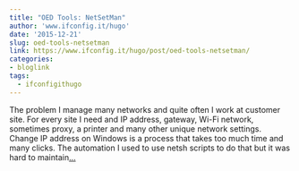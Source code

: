 ```yaml
---
title: "OED Tools: NetSetMan"
author: 'www.ifconfig.it/hugo'
date: '2015-12-21'
slug: oed-tools-netsetman
link: https://www.ifconfig.it/hugo/post/oed-tools-netsetman/
categories:
- bloglink
tags:
  - ifconfigithugo
---
```


The problem I manage many networks and quite often I work at customer site. For every site I need and IP address, gateway, Wi-Fi network, sometimes proxy, a printer and many other unique network settings. Change IP address on Windows is a process that takes too much time and many clicks. The automation I used to use netsh scripts to do that but it was hard to maintain[... <i class="fas fa-external-link-alt"></i>](https://www.ifconfig.it/hugo/post/oed-tools-netsetman/)

